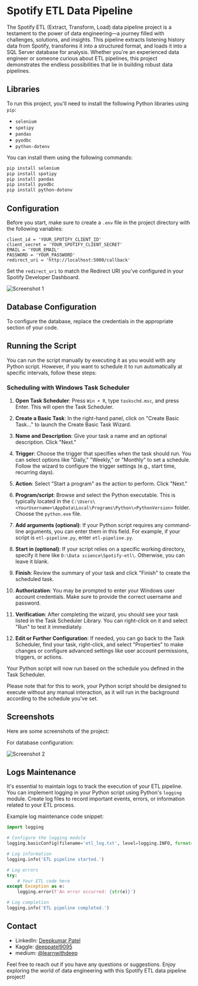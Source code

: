 
# Spotify ETL Data Pipeline

The Spotify ETL (Extract, Transform, Load) data pipeline project is a testament to the power of data engineering—a journey filled with challenges, solutions, and insights. This pipeline extracts listening history data from Spotify, transforms it into a structured format, and loads it into a SQL Server database for analysis. Whether you're an experienced data engineer or someone curious about ETL pipelines, this project demonstrates the endless possibilities that lie in building robust data pipelines.

## Libraries

To run this project, you'll need to install the following Python libraries using `pip`:

- `selenium`
- `spotipy`
- `pandas`
- `pyodbc`
- `python-dotenv`

You can install them using the following commands:

```bash
pip install selenium
pip install spotipy
pip install pandas
pip install pyodbc
pip install python-dotenv
```

## Configuration

Before you start, make sure to create a `.env` file in the project directory with the following variables:

```dotenv
client_id = 'YOUR_SPOTIFY_CLIENT_ID'
client_secret = 'YOUR_SPOTIFY_CLIENT_SECRET'
EMAIL = 'YOUR_EMAIL'
PASSWORD = 'YOUR_PASSWORD'
redirect_uri = 'http://localhost:5000/callback'
```

Set the `redirect_uri` to match the Redirect URI you've configured in your Spotify Developer Dashboard.

![Screenshot 1](https://github.com/Deep-byte244/spotify-etl-data-pipeline/assets/78338569/7972080a-a0eb-458d-afa3-4a5ae3814a65)

## Database Configuration

To configure the database, replace the credentials in the appropriate section of your code.

## Running the Script

You can run the script manually by executing it as you would with any Python script. However, if you want to schedule it to run automatically at specific intervals, follow these steps:

### Scheduling with Windows Task Scheduler

1. **Open Task Scheduler**: Press `Win + R`, type `taskschd.msc`, and press Enter. This will open the Task Scheduler.

2. **Create a Basic Task**: In the right-hand panel, click on "Create Basic Task..." to launch the Create Basic Task Wizard.

3. **Name and Description**: Give your task a name and an optional description. Click "Next."

4. **Trigger**: Choose the trigger that specifies when the task should run. You can select options like "Daily," "Weekly," or "Monthly" to set a schedule. Follow the wizard to configure the trigger settings (e.g., start time, recurring days).

5. **Action**: Select "Start a program" as the action to perform. Click "Next."

6. **Program/script**: Browse and select the Python executable. This is typically located in the `C:\Users\<YourUsername>\AppData\Local\Programs\Python\<PythonVersion>` folder. Choose the `python.exe` file.

7. **Add arguments (optional)**: If your Python script requires any command-line arguments, you can enter them in this field. For example, if your script is `etl-pipeline.py`, enter `etl-pipeline.py`.

8. **Start in (optional)**: If your script relies on a specific working directory, specify it here like `D:\Data science\Spotify-etl\`. Otherwise, you can leave it blank.

9. **Finish**: Review the summary of your task and click "Finish" to create the scheduled task.

10. **Authorization**: You may be prompted to enter your Windows user account credentials. Make sure to provide the correct username and password.

11. **Verification**: After completing the wizard, you should see your task listed in the Task Scheduler Library. You can right-click on it and select "Run" to test it immediately.

12. **Edit or Further Configuration**: If needed, you can go back to the Task Scheduler, find your task, right-click, and select "Properties" to make changes or configure advanced settings like user account permissions, triggers, or actions.

Your Python script will now run based on the schedule you defined in the Task Scheduler.

Please note that for this to work, your Python script should be designed to execute without any manual interaction, as it will run in the background according to the schedule you've set.

## Screenshots

Here are some screenshots of the project:

For database configuration:

![Screenshot 2](https://github.com/Deep-byte244/spotify-etl-data-pipeline/assets/78338569/5c192cc6-b940-4ddb-ac52-0717b09acde9)

## Logs Maintenance

It's essential to maintain logs to track the execution of your ETL pipeline. You can implement logging in your Python script using Python's `logging` module. Create log files to record important events, errors, or information related to your ETL process.

Example log maintenance code snippet:

```python
import logging

# Configure the logging module
logging.basicConfig(filename='etl_log.txt', level=logging.INFO, format='%(asctime)s - %(levelname)s: %(message)s')

# Log information
logging.info('ETL pipeline started.')

# Log errors
try:
    # Your ETL code here
except Exception as e:
    logging.error(f'An error occurred: {str(e)}')

# Log completion
logging.info('ETL pipeline completed.')
```
## Contact

- LinkedIn: [Deepkumar Patel](https://www.linkedin.com/in/deepkumar-patel05/)
- Kaggle: [deeppatel9095](https://www.kaggle.com/deeppatel9095/)
- medium: [@learnwithdeep](https://medium.com/@learnwithdeep/building-a-robust-spotify-etl-pipeline-a-data-engineering-journey-d5703eaecde8)
  

Feel free to reach out if you have any questions or suggestions. Enjoy exploring the world of data engineering with this Spotify ETL data pipeline project!
